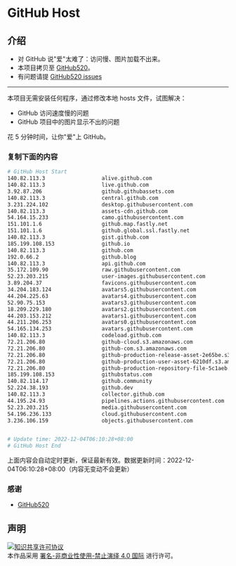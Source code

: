 # GitHub Host
## 介绍
- 对 GitHub 说"爱"太难了：访问慢、图片加载不出来。
- 本项目拷贝至 [GitHub520](https://github.com/521xueweihan/GitHub520)。
- 有问题请提 [GitHub520 issues](https://github.com/521xueweihan/GitHub520/issues/new)

---

本项目无需安装任何程序，通过修改本地 hosts 文件，试图解决：
- GitHub 访问速度慢的问题
- GitHub 项目中的图片显示不出的问题

花 5 分钟时间，让你"爱"上 GitHub。

### 复制下面的内容
```bash
# GitHub Host Start
140.82.113.3                  alive.github.com
140.82.113.3                  live.github.com
3.92.87.206                   github.githubassets.com
140.82.113.3                  central.github.com
3.231.224.102                 desktop.githubusercontent.com
140.82.113.3                  assets-cdn.github.com
54.164.15.233                 camo.githubusercontent.com
151.101.1.6                   github.map.fastly.net
151.101.1.6                   github.global.ssl.fastly.net
140.82.113.3                  gist.github.com
185.199.108.153               github.io
140.82.113.3                  github.com
192.0.66.2                    github.blog
140.82.113.3                  api.github.com
35.172.109.90                 raw.githubusercontent.com
52.23.203.215                 user-images.githubusercontent.com
3.89.204.37                   favicons.githubusercontent.com
34.204.183.124                avatars5.githubusercontent.com
44.204.225.63                 avatars4.githubusercontent.com
52.90.75.153                  avatars3.githubusercontent.com
18.209.229.180                avatars2.githubusercontent.com
44.203.153.212                avatars1.githubusercontent.com
44.211.206.253                avatars0.githubusercontent.com
54.165.134.253                avatars.githubusercontent.com
140.82.113.3                  codeload.github.com
72.21.206.80                  github-cloud.s3.amazonaws.com
72.21.206.80                  github-com.s3.amazonaws.com
72.21.206.80                  github-production-release-asset-2e65be.s3.amazonaws.com
72.21.206.80                  github-production-user-asset-6210df.s3.amazonaws.com
72.21.206.80                  github-production-repository-file-5c1aeb.s3.amazonaws.com
185.199.108.153               githubstatus.com
140.82.114.17                 github.community
52.224.38.193                 github.dev
140.82.113.3                  collector.github.com
44.195.24.93                  pipelines.actions.githubusercontent.com
52.23.203.215                 media.githubusercontent.com
54.196.236.133                cloud.githubusercontent.com
3.236.106.159                 objects.githubusercontent.com


# Update time: 2022-12-04T06:10:28+08:00
# GitHub Host End

```
上面内容会自动定时更新，保证最新有效。数据更新时间：2022-12-04T06:10:28+08:00（内容无变动不会更新）

### 感谢

- [GitHub520](https://github.com/521xueweihan/GitHub520)

## 声明
<a rel="license" href="https://creativecommons.org/licenses/by-nc-nd/4.0/deed.zh"><img alt="知识共享许可协议" style="border-width: 0" src="https://licensebuttons.net/l/by-nc-nd/4.0/88x31.png"></a><br>本作品采用 <a rel="license" href="https://creativecommons.org/licenses/by-nc-nd/4.0/deed.zh">署名-非商业性使用-禁止演绎 4.0 国际</a> 进行许可。